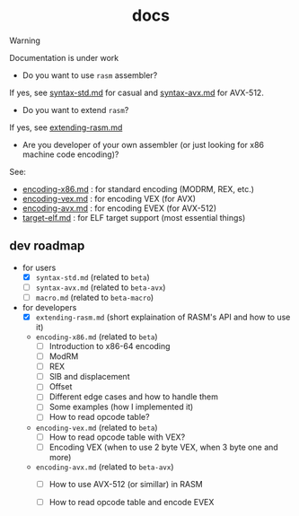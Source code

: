 <div align=center>
    <h1>docs</h1>
</div>

> [!WARNING]
> Documentation is under work

- Do you want to use `rasm` assembler?

If yes, see [syntax-std.md](syntax-std.md) for casual and [syntax-avx.md](syntax-avx.md) for AVX-512.

- Do you want to extend `rasm`?

If yes, see [extending-rasm.md](extending-rasm.md)

- Are you developer of your own assembler (or just looking for x86 machine code encoding)?

See:

- [encoding-x86.md](encoding-x86.md) : for standard encoding (MODRM, REX, etc.)
- [encoding-vex.md](encoding-vex.md) : for encoding VEX (for AVX)
- [encoding-avx.md](encoding-avx.md) : for encoding EVEX (for AVX-512)
- [target-elf.md](target-elf.md) : for ELF target support (most essential things)

## dev roadmap

- for users
    - [x] `syntax-std.md` (related to `beta`)
    - [ ] `syntax-avx.md` (related to `beta-avx`)
    - [ ] `macro.md` (related to `beta-macro`)
- for developers
    - [x] `extending-rasm.md` (short explaination of RASM's API and how to use it)
    - `encoding-x86.md` (related to `beta`)
        - [ ] Introduction to x86-64 encoding
        - [ ] ModRM
        - [ ] REX
        - [ ] SIB and displacement
        - [ ] Offset
        - [ ] Different edge cases and how to handle them
        - [ ] Some examples (how I implemented it)
        - [ ] How to read opcode table?
    - `encoding-vex.md` (related to `beta`)
        - [ ] How to read opcode table with VEX?
        - [ ] Encoding VEX (when to use 2 byte VEX, when 3 byte one and more)
    - `encoding-avx.md` (related to `beta-avx`)
        - [ ] How to use AVX-512 (or simillar) in RASM
        - [ ] How to read opcode table and encode EVEX


